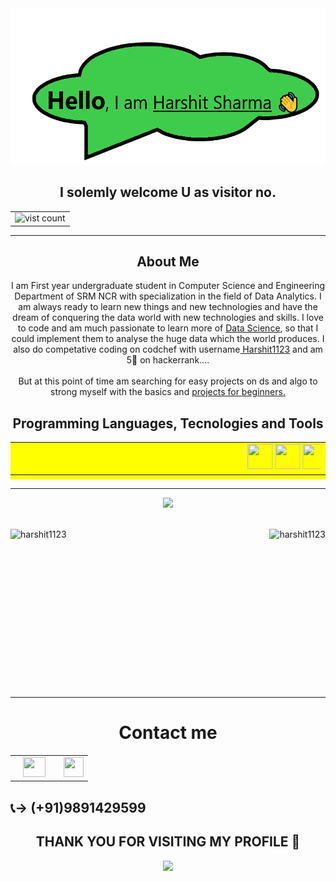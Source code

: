 <div align="center"><img src="https://github.com/Harshit1123/Harshit1123/blob/main/cache/name.jpeg" height="250"></div>

<div align="center"><table>
	<tr><h2>I solemly welcome U as visitor no.</h2></tr>
  <tr>
      <td><img src="https://profile-counter.glitch.me/harshit1123/count.svg" alt="vist count" height="50" /></td>
  </tr>
 </table></div>

 <hr>
<div align="center">
 <h2> About Me </h2></div>

<div align="center">
I am First year undergraduate student in Computer Science and Engineering Department of SRM NCR with specialization in the field of Data Analytics. I am always ready to learn new things and new technologies and have the dream of conquering the data world with new technologies and skills. I love to code and am much passionate to learn more of <u>Data Science</u>, so that I could implement them to analyse the huge data which the world produces. I also do competative coding on codchef with username<a href="https://www.codechef.com/users/harshit1123"> Harshit1123</a> and am 5🌟 on hackerrank....<br><br>
But at this point of time am searching for easy projects on ds and algo to strong myself with the basics and <u>projects for beginners.</u></div>

<div align="center">
<h2> Programming Languages, Tecnologies and Tools</h2>
<table height=60 width=60% bgcolor=yellow>
<tr>
<td>
<Marquee scollamount>
<scan>
 <img height="40" width="40" src="https://user-images.githubusercontent.com/64016811/90972902-8fb3a380-e53a-11ea-98cb-a2093c274d27.png" />
 <img height="40" width="40" src="https://user-images.githubusercontent.com/64016811/90973568-d1474d00-e540-11ea-9cea-82845add91a7.png"/>
 <img height="40" width="40" src="https://user-images.githubusercontent.com/64016811/90973537-89c0c100-e540-11ea-81c3-cf040aeaedb1.png"/>
 <img height="40" width="40" src="https://user-images.githubusercontent.com/64016811/90973303-744a9780-e53e-11ea-865f-e8582e7550a4.png"/>
 <img height="40" width="40" src="https://user-images.githubusercontent.com/64016811/90973308-7ca2d280-e53e-11ea-840e-6f2de883472d.png"/>
 <img height="40" width="40" src="https://user-images.githubusercontent.com/64016811/90973313-8af0ee80-e53e-11ea-8b0e-7e46a9b3c75e.png"/>
 <img height="40" width="40" src="https://user-images.githubusercontent.com/64016811/90973342-cf7c8a00-e53e-11ea-9684-00faacadbd14.png"/>
 <img height="40" width="40" src="https://user-images.githubusercontent.com/64016811/90973347-dc00e280-e53e-11ea-8072-7dd69c270cd9.png"/>
 <img height="40" width="40" src="https://user-images.githubusercontent.com/64016811/90974102-b0cdc180-e545-11ea-93df-cfba3bceeeba.png" />
 <img height="40" width="40" src="https://user-images.githubusercontent.com/64016811/90973940-48caab80-e544-11ea-9369-9854cce9b94e.png" />
 <img height="40" width="40" src="https://user-images.githubusercontent.com/64016811/90973861-9b579800-e543-11ea-9a15-13c79ec872b9.png" />
 <img height="40" width="40" src="https://camo.githubusercontent.com/1d3ac37d20c0c66419bacaedb107d28f62ad1ae15bb268fbfa04aa0fd12cb59f/68747470733a2f2f696d672e69636f6e73382e636f6d2f636f6c6f722f33302f77696e646f77732d31302e706e67" />
 <img height="40" width="40" src="https://user-images.githubusercontent.com/64016811/90977455-5ba0a880-e563-11ea-8ba9-e975452f2d68.png" />
 <img height="40" width="40" src="https://camo.githubusercontent.com/fc3ceca631ddece7cc9575effb1274ea33b2cad1708ceb9333ab8de5eac4007b/68747470733a2f2f696d672e69636f6e73382e636f6d2f636f6c6f722f32352f6769742e706e67" />
 <img height="40" width="40" src="https://user-images.githubusercontent.com/64016811/90981071-9b27be80-e57c-11ea-8950-c3ebd08bb399.png" />
 <img height="40" width="40" src="https://raw.githubusercontent.com/github/explore/80688e429a7d4ef2fca1e82350fe8e3517d3494d/topics/tensorflow/tensorflow.png" />
 <img height="40" width="40" src="https://camo.githubusercontent.com/0b1d424e1e257bdabfb4f19f26e57721a09e9c50c4afb02c8ec670e402da8df7/68747470733a2f2f696d672e69636f6e73382e636f6d2f636f6c6f722f32352f76697375616c2d73747564696f2d636f64652d323031392e706e67" />
</scan></Marquee></td></tr></table></div>
 <hr>
<div align="center">
	<img src="https://github-readme-stats1.vercel.app/api?username=harshit1123&show_icons=true&theme=blue-green)"> <br><br>
</div>

<p><img align="left" &nbsp src="https://github-readme-stats.vercel.app/api/top-langs?username=harshit1123&show_icons=true&locale=en&layout=compact" alt="harshit1123" /></p>


<p><img align="right" src="https://github-readme-streak-stats.herokuapp.com/?user=harshit1123&" alt="harshit1123" /></p>
<br><br><br><br><br><br><br><br><br><br><br><br><br><br><br><hr>
<div align="center" >
<h1>Contact me</h1>
<table  >
<tr><td>
<a href="https://mail.google.com/mail/u/0/?fs=1&tf=cm&to=harshit2neeraj@gmail.com&body=Respected%20Sir" title="Gmail"><i style="margin-right: 0.9em; color: #FFFFFF;" class="icon-home icon-4x"></i><img height="32" width="36" src="https://fonts.gstatic.com/s/i/productlogos/gmail_2020q4/v8/192px.svg" /></a>
								&nbsp&nbsp&nbsp&nbsp
<a href="https://www.linkedin.com/in/harshit-sharma-401447202/" title="Linkedin"><i style="margin-right: 0.5em;" class="icon-home icon-4x"></i><img height="32" width="32" src="https://user-images.githubusercontent.com/64016811/90974022-11a8ca00-e545-11ea-96a5-945e6704f134.png" /></a></td></tr></table>
</div>
<p align="center"><h2><B>📞-> (+91)9891429599 </B></h2></p>
<div align="center">
	<h2>THANK YOU FOR VISITING MY PROFILE 🙏</h2>
	<img src="https://github.com/rajput2107/rajput2107/blob/master/Assets/Handshake.gif" height="88px" /> 
</div>
